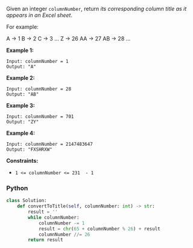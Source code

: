 Given an integer  `columnNumber`, return  _its corresponding column title as it appears in an Excel sheet_.

For example:

A -> 1
B -> 2
C -> 3
...
Z -> 26
AA -> 27
AB -> 28 
...

**Example 1:**
```
Input: columnNumber = 1
Output: "A"
```

**Example 2:**
```
Input: columnNumber = 28
Output: "AB"
```

**Example 3:**
```
Input: columnNumber = 701
Output: "ZY"
```

**Example 4:**
```
Input: columnNumber = 2147483647
Output: "FXSHRXW"
```

**Constraints:**
-   `1 <= columnNumber <= 231  - 1`


### Python
```python
class Solution:
    def convertToTitle(self, columnNumber: int) -> str:
        result = ''
        while columnNumber:
            columnNumber -= 1
            result = chr(65 + columnNumber % 26) + result
            columnNumber //= 26
        return result
```